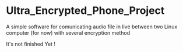 # Ultra_Encrypted_Phone_Project
A simple software for comunicating audio file in live between two Linux computer (for now) with several encryption method

It's not finished Yet !
